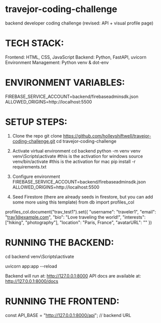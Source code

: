 # travejor-coding-challenge
backend developer coding challenge (revised: API + visual profile page)

# TECH STACK:
Frontend: HTML, CSS, JavaScript
Backend: Python, FastAPI, uvicorn
Environment Management: Python venv & dot-env

# ENVIRONMENT VARIABLES:
FIREBASE_SERVICE_ACCOUNT=backend/firebaseadminsdk.json
ALLOWED_ORIGINS=http://localhost:5500

# SETUP STEPS:
1. Clone the repo
git clone https://github.com/holleyshiftwell/travejor-coding-challenge.git
cd travejor-coding-challenge

2. Activate virtual environment
cd backend
python -m venv venv
venv\Scripts\activate #this is the activation for windows
source venv/bin/activate #this is the activation for mac
pip install -r requirements.txt

3. Configure environment
FIREBASE_SERVICE_ACCOUNT=backend/firebaseadminsdk.json
ALLOWED_ORIGINS=http://localhost:5500

4. Seed Firestore (there are already seeds in firestore, but you can add some more using this template)
from db import profiles_col

profiles_col.document("trav_test1").set({
    "username": "traveler1",
    "email": "trav1@example.com",
    "bio": "Love traveling the world!",
    "interests": ["hiking", "photography"],
    "location": "Paris, France",
    "avatarURL": ""
})

# RUNNING THE BACKEND:
cd backend
venv\Scripts\activate 

uvicorn app:app --reload

Backend will run at: http://127.0.0.1:8000
API docs are available at: http://127.0.0.1:8000/docs

# RUNNING THE FRONTEND:
const API_BASE = "http://127.0.0.1:8000/api"; // backend URL


